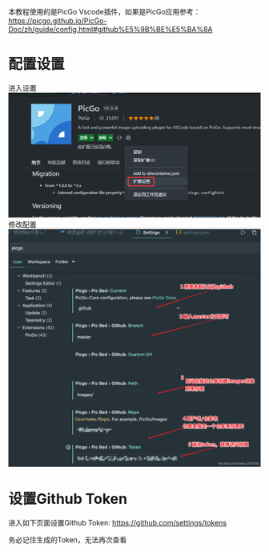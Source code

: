 本教程使用的是PicGo Vscode插件，如果是PicGo应用参考：https://picgo.github.io/PicGo-Doc/zh/guide/config.html#github%E5%9B%BE%E5%BA%8A

# 配置设置
进入设置
![PicGo配置Github图床-image-2022-03-15-17-45-27](https://raw.githubusercontent.com/chan-we/my_note/picbed/PicGo%E9%85%8D%E7%BD%AEGithub%E5%9B%BE%E5%BA%8A-image-2022-03-15-17-45-27.png?token=AMDEC2L3QXJBWTHXYDRD3ULCGBQHI)
修改配置
![PicGo配置Github图床-2022-03-15-17-48-21-20200212105224245](https://raw.githubusercontent.com/chan-we/my_note/picbed/PicGo%E9%85%8D%E7%BD%AEGithub%E5%9B%BE%E5%BA%8A-2022-03-15-17-48-21-20200212105224245.png?token=AMDEC2PIYWPUSGYBDBJU62TCGBQSG)
# 设置Github Token
进入如下页面设置Github Token: 
https://github.com/settings/tokens

务必记住生成的Token，无法再次查看